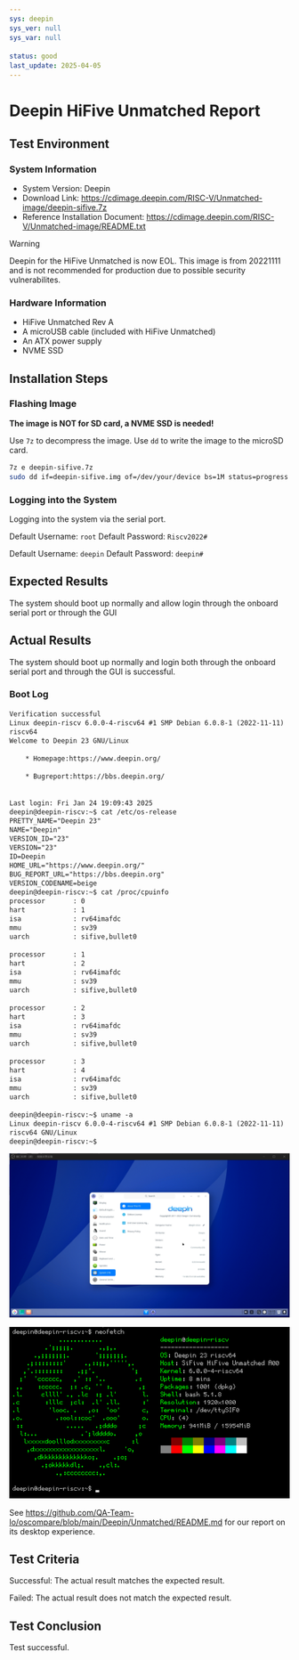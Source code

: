 ```yaml
---
sys: deepin
sys_ver: null
sys_var: null

status: good
last_update: 2025-04-05
---
```


# Deepin HiFive Unmatched Report

## Test Environment

### System Information

- System Version: Deepin
- Download Link: https://cdimage.deepin.com/RISC-V/Unmatched-image/deepin-sifive.7z
- Reference Installation Document: https://cdimage.deepin.com/RISC-V/Unmatched-image/README.txt

> [!Warning]
> Deepin for the HiFive Unmatched is now EOL. This image is from 20221111 and is not recommended for production due to possible security vulnerabilites.
>

### Hardware Information

- HiFive Unmatched Rev A
- A microUSB cable (included with HiFive Unmatched)
- An ATX power supply
- NVME SSD

## Installation Steps

### Flashing Image

**The image is NOT for SD card, a NVME SSD is needed!**

Use `7z` to decompress the image.
Use `dd` to write the image to the microSD card.

```bash
7z e deepin-sifive.7z
sudo dd if=deepin-sifive.img of=/dev/your/device bs=1M status=progress
```

### Logging into the System

Logging into the system via the serial port.

Default Username: `root`
Default Password: `Riscv2022#`

Default Username: `deepin`
Default Password: `deepin#`

## Expected Results

The system should boot up normally and allow login through the onboard serial port or through the GUI

## Actual Results

The system should boot up normally and login both through the onboard serial port and through the GUI is successful.

### Boot Log

```log
Verification successful
Linux deepin-riscv 6.0.0-4-riscv64 #1 SMP Debian 6.0.8-1 (2022-11-11) riscv64
Welcome to Deepin 23 GNU/Linux

    * Homepage:https://www.deepin.org/

    * Bugreport:https://bbs.deepin.org/


Last login: Fri Jan 24 19:09:43 2025
deepin@deepin-riscv:~$ cat /etc/os-release
PRETTY_NAME="Deepin 23"
NAME="Deepin"
VERSION_ID="23"
VERSION="23"
ID=Deepin
HOME_URL="https://www.deepin.org/"
BUG_REPORT_URL="https://bbs.deepin.org"
VERSION_CODENAME=beige
deepin@deepin-riscv:~$ cat /proc/cpuinfo
processor       : 0
hart            : 1
isa             : rv64imafdc
mmu             : sv39
uarch           : sifive,bullet0

processor       : 1
hart            : 2
isa             : rv64imafdc
mmu             : sv39
uarch           : sifive,bullet0

processor       : 2
hart            : 3
isa             : rv64imafdc
mmu             : sv39
uarch           : sifive,bullet0

processor       : 3
hart            : 4
isa             : rv64imafdc
mmu             : sv39
uarch           : sifive,bullet0

deepin@deepin-riscv:~$ uname -a
Linux deepin-riscv 6.0.0-4-riscv64 #1 SMP Debian 6.0.8-1 (2022-11-11) riscv64 GNU/Linux
deepin@deepin-riscv:~$
```

![](image/2025-01-25-03-15-31.png)

![](image/2025-01-25-03-14-53.png)

See https://github.com/QA-Team-lo/oscompare/blob/main/Deepin/Unmatched/README.md for our report on its desktop experience.

## Test Criteria

Successful: The actual result matches the expected result.

Failed: The actual result does not match the expected result.

## Test Conclusion

Test successful.